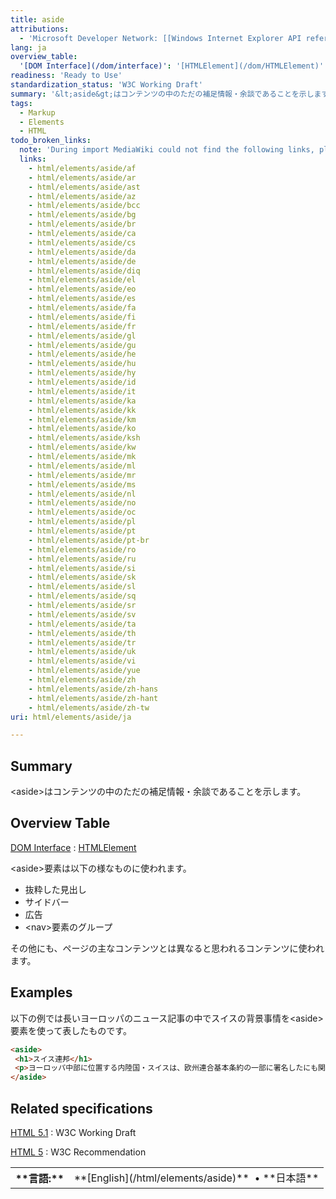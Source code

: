 ```yaml
---
title: aside
attributions:
  - 'Microsoft Developer Network: [[Windows Internet Explorer API reference](http://msdn.microsoft.com/en-us/library/ie/hh828809%28v=vs.85%29.aspx) Article]'
lang: ja
overview_table:
  '[DOM Interface](/dom/interface)': '[HTMLElement](/dom/HTMLElement)'
readiness: 'Ready to Use'
standardization_status: 'W3C Working Draft'
summary: '&lt;aside&gt;はコンテンツの中のただの補足情報・余談であることを示します。'
tags:
  - Markup
  - Elements
  - HTML
todo_broken_links:
  note: 'During import MediaWiki could not find the following links, please fix and adjust this list.'
  links:
    - html/elements/aside/af
    - html/elements/aside/ar
    - html/elements/aside/ast
    - html/elements/aside/az
    - html/elements/aside/bcc
    - html/elements/aside/bg
    - html/elements/aside/br
    - html/elements/aside/ca
    - html/elements/aside/cs
    - html/elements/aside/da
    - html/elements/aside/de
    - html/elements/aside/diq
    - html/elements/aside/el
    - html/elements/aside/eo
    - html/elements/aside/es
    - html/elements/aside/fa
    - html/elements/aside/fi
    - html/elements/aside/fr
    - html/elements/aside/gl
    - html/elements/aside/gu
    - html/elements/aside/he
    - html/elements/aside/hu
    - html/elements/aside/hy
    - html/elements/aside/id
    - html/elements/aside/it
    - html/elements/aside/ka
    - html/elements/aside/kk
    - html/elements/aside/km
    - html/elements/aside/ko
    - html/elements/aside/ksh
    - html/elements/aside/kw
    - html/elements/aside/mk
    - html/elements/aside/ml
    - html/elements/aside/mr
    - html/elements/aside/ms
    - html/elements/aside/nl
    - html/elements/aside/no
    - html/elements/aside/oc
    - html/elements/aside/pl
    - html/elements/aside/pt
    - html/elements/aside/pt-br
    - html/elements/aside/ro
    - html/elements/aside/ru
    - html/elements/aside/si
    - html/elements/aside/sk
    - html/elements/aside/sl
    - html/elements/aside/sq
    - html/elements/aside/sr
    - html/elements/aside/sv
    - html/elements/aside/ta
    - html/elements/aside/th
    - html/elements/aside/tr
    - html/elements/aside/uk
    - html/elements/aside/vi
    - html/elements/aside/yue
    - html/elements/aside/zh
    - html/elements/aside/zh-hans
    - html/elements/aside/zh-hant
    - html/elements/aside/zh-tw
uri: html/elements/aside/ja

---
```

## <span>Summary</span>

&lt;aside&gt;はコンテンツの中のただの補足情報・余談であることを示します。

## <span>Overview Table</span>

[DOM Interface](/dom/interface)
:   [HTMLElement](/dom/HTMLElement)

\<aside\>要素は以下の様なものに使われます。

-   抜粋した見出し
-   サイドバー
-   広告
-   \<nav\>要素のグループ

その他にも、ページの主なコンテンツとは異なると思われるコンテンツに使われます。

## <span>Examples</span>

以下の例では長いヨーロッパのニュース記事の中でスイスの背景事情を\<aside\>要素を使って表したものです。

``` html
<aside>
 <h1>スイス連邦</h1>
 <p>ヨーロッパ中部に位置する内陸国・スイスは、欧州連合基本条約の一部に署名したにも関わらず、EUに所属していない。</p>
</aside>
```

## <span>Related specifications</span>

[HTML 5.1](http://www.w3.org/TR/html51/sections.html#the-aside-element)
:   W3C Working Draft

[HTML 5](http://www.w3.org/TR/html5/sections.html#the-aside-element)
:   W3C Recommendation

<table class="nmbox languages" style>
<tr>
<th class="mbox-image" style>
**言語:**

</th>
<td class="mbox-text">
**[English](/html/elements/aside)**  • <span lang="ja">**日本語**</span>

</td>
</tr>
</table>
